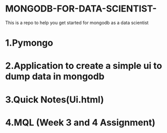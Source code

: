 # MONGODB-FOR-DATA-SCIENTIST-
This is a repo to help you get started for mongodb as a data scientist

# 1.Pymongo
# 2.Application to create a simple ui to dump data in mongodb
# 3.Quick Notes(Ui.html)
# 4.MQL (Week 3 and 4 Assignment)
